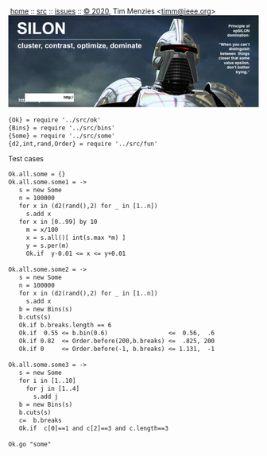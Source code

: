 <a name=top></a><p>       
&nbsp;[home](http://git.io/silon) ::
[src](https://github.com/timm/silon/raw/master/src) ::
[issues](http://git.io/silon) ::
<a href="https://github.com/timm/silon/raw/master/raw/master/LICENSE.md">&copy; 2020</a>,
Tim Menzies
<<a href="mailto:timm@ieee.org">timm&commat;ieee.org</a>>
<br>
[<img width=900 src="https://github.com/timm/silon/raw/master/etc/img/banner.jpg">](http://git.io/silon)<br>


    {Ok} = require '../src/ok'
    {Bins} = require '../src/bins'
    {Some} = require '../src/some'
    {d2,int,rand,Order} = require '../src/fun'

Test cases

    Ok.all.some = {}
    Ok.all.some.some1 = ->
       s = new Some
       n = 100000
       for x in (d2(rand(),2) for _ in [1..n]) 
         s.add x
       for x in [0..99] by 10
         m = x/100
         x = s.all()[ int(s.max *m) ]  
         y = s.per(m)
         Ok.if  y-0.01 <= x <= y+0.01
       
    Ok.all.some.some2 = ->
       s = new Some
       n = 100000
       for x in (d2(rand(),2) for _ in [1..n]) 
         s.add x
       b = new Bins(s)
       b.cuts(s)
       Ok.if b.breaks.length == 6
       Ok.if  0.55 <= b.bin(0.6)                 <=  0.56,  .6
       Ok.if 0.82  <= Order.before(200,b.breaks) <=  .825, 200
       Ok.if 0     <= Order.before(-1, b.breaks) <= 1.131,  -1

    Ok.all.some.some3 = ->
       s = new Some
       for i in [1..10]
         for j in [1..4]
           s.add j
       b = new Bins(s)
       b.cuts(s)
       c=  b.breaks
       Ok.if  c[0]==1 and c[2]==3 and c.length==3

    Ok.go "some"
